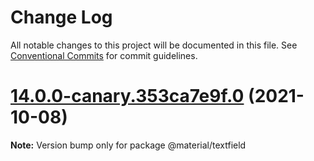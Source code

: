 # Change Log

All notable changes to this project will be documented in this file.
See [Conventional Commits](https://conventionalcommits.org) for commit guidelines.

# [14.0.0-canary.353ca7e9f.0](https://github.com/material-components/material-components-web/compare/v13.0.0...v14.0.0-canary.353ca7e9f.0) (2021-10-08)

**Note:** Version bump only for package @material/textfield
